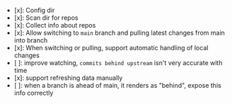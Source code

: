 - [x]: Config dir
- [x]: Scan dir for repos
- [x]: Collect info about repos
- [x]: Allow switching to `main` branch and pulling latest changes from main into branch
- [x]: When switching or pulling, support automatic handling of local changes
- [ ]: improve watching, `commits behind upstream` isn't very accurate with time
- [x]: support refreshing data manually
- [ ]: when a branch is ahead of main, it renders as "behind", expose this info correctly
